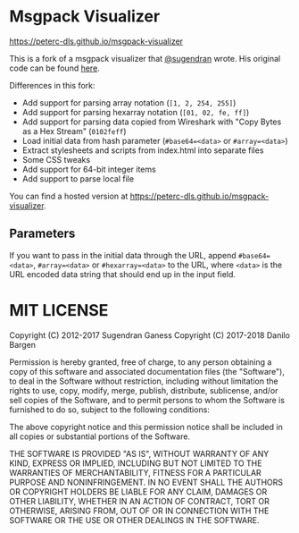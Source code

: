 # Msgpack Visualizer

https://peterc-dls.github.io/msgpack-visualizer

This is a fork of a msgpack visualizer that
[@sugendran](https://github.com/sugendran/) wrote. His original code can be
found [here](https://github.com/sugendran/msgpack-visualizer).

Differences in this fork:

* Add support for parsing array notation (`[1, 2, 254, 255]`)
* Add support for parsing hexarray notation (`[01, 02, fe, ff]`)
* Add support for parsing data copied from Wireshark with "Copy Bytes as a Hex
Stream" (`0102feff`)
* Load initial data from hash parameter (`#base64=<data>` or `#array=<data>`)
* Extract stylesheets and scripts from index.html into separate files
* Some CSS tweaks
* Add support for 64-bit integer items
* Add support to parse local file

You can find a hosted version at https://peterc-dls.github.io/msgpack-visualizer.

## Parameters

If you want to pass in the initial data through the URL, append
`#base64=<data>`, `#array=<data>` or `#hexarray=<data>` to the URL, where
`<data>` is the URL encoded data string that should end up in the input field.


# MIT LICENSE

Copyright (C) 2012-2017 Sugendran Ganess
Copyright (C) 2017-2018 Danilo Bargen

Permission is hereby granted, free of charge, to any person obtaining a copy of
this software and associated documentation files (the "Software"), to deal in
the Software without restriction, including without limitation the rights to
use, copy, modify, merge, publish, distribute, sublicense, and/or sell copies
of the Software, and to permit persons to whom the Software is furnished to do
so, subject to the following conditions:

The above copyright notice and this permission notice shall be included in all
copies or substantial portions of the Software.

THE SOFTWARE IS PROVIDED "AS IS", WITHOUT WARRANTY OF ANY KIND, EXPRESS OR
IMPLIED, INCLUDING BUT NOT LIMITED TO THE WARRANTIES OF MERCHANTABILITY,
FITNESS FOR A PARTICULAR PURPOSE AND NONINFRINGEMENT. IN NO EVENT SHALL THE
AUTHORS OR COPYRIGHT HOLDERS BE LIABLE FOR ANY CLAIM, DAMAGES OR OTHER
LIABILITY, WHETHER IN AN ACTION OF CONTRACT, TORT OR OTHERWISE, ARISING FROM,
OUT OF OR IN CONNECTION WITH THE SOFTWARE OR THE USE OR OTHER DEALINGS IN THE
SOFTWARE.

